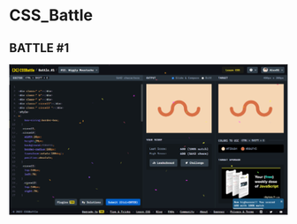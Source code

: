# CSS_Battle
## BATTLE #1

![Alt text](Battle%202%20%5B13%5D%20Wiggly%20Moustache/images/Wiggly%20Moustache.PNG)